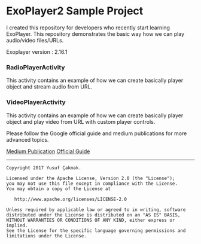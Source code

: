 # ExoPlayer2 Sample Project

I created this repository for developers who recently start learning ExoPlayer. This repository demonstrates the basic way how we can play audio/video files/URLs.

Exoplayer version : 2.16.1

### RadioPlayerActivity
This activity contains an example of how we can create basically player object and stream audio from URL.

### VideoPlayerActivity

This activity contains an example of how we can create basically player object and play video from URL with custom player controls.



Please follow the Google official guide and medium publications for more advanced topics.

[Medium Publication](https://medium.com/google-exoplayer)
[Official Guide](https://exoplayer.dev/)


--------


    Copyright 2017 Yusuf Çakmak.

    Licensed under the Apache License, Version 2.0 (the "License");
    you may not use this file except in compliance with the License.
    You may obtain a copy of the License at

       http://www.apache.org/licenses/LICENSE-2.0

    Unless required by applicable law or agreed to in writing, software
    distributed under the License is distributed on an "AS IS" BASIS,
    WITHOUT WARRANTIES OR CONDITIONS OF ANY KIND, either express or implied.
    See the License for the specific language governing permissions and
    limitations under the License.
